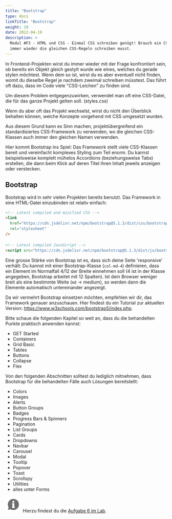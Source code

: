 ```yaml
---
title: "Bootstrap"
type: docs
linkTitle: "Bootstrap"
weight: 19
date: 2022-04-19
description: >
  Modul #F3 - HTML und CSS - Einmal CSS schreiben genügt! Brauch ein CSS-Framework, damit du nicht
  immer wieder die gleichen CSS-Regeln schreiben musst.
---
```


In Frontend-Projekten wirst du immer wieder mit der Frage konfrontiert sein, ob bereits ein Objekt
gleich gestylt wurde wie eines, welches du gerade stylen möchtest. Wenn dem so ist, wirst du es aber
eventuell nicht finden, womit du dieselbe Regel je nachdem zweimal schreiben müsstest.
Das führt oft dazu, dass im Code viele "CSS-Leichen" zu finden sind.

Um diesem Problem entgegenzuwirken, verwendet man oft eine CSS-Datei, die für das
ganze Projekt gelten soll. (styles.css)

Wenn du aber oft das Projekt wechselst, wirst du nicht den Überblick behalten können,
welche Konzepte vorgehend mit CSS umgesetzt wurden.

Aus diesem Grund kann es Sinn machen, projektübergreifend ein standardisiertes CSS-Framework
zu verwenden, wo die gleichen CSS-Klassen auch immer den gleichen Namen verwenden.

Hier kommt Bootstrap ins Spiel: Das Framework stellt viele CSS-Klassen bereit und
vereinfacht komplexes Styling zum Teil enorm. Du kannst beispielsweise komplett mühelos
Accordions (beziehungsweise Tabs) erstellen, die dann beim Klick auf deren Titel ihren Inhalt jeweils anzeigen oder verstecken.

## Bootstrap

Bootstrap wird in sehr vielen Projekten bereits benutzt. Das Framework in eine HTML-Datei einzubinden ist relativ einfach:

```html
<!-- Latest compiled and minified CSS -->
<link
  href="https://cdn.jsdelivr.net/npm/bootstrap@5.1.3/dist/css/bootstrap.min.css"
  rel="stylesheet"
/>

<!-- Latest compiled JavaScript -->
<script src="https://cdn.jsdelivr.net/npm/bootstrap@5.1.3/dist/js/bootstrap.bundle.min.js"></script>
```

Eine grosse Stärke von Bootstrap ist es, dass sich deine Seite 'responsive' verhält: Du kannst mit einer Bootstrap-Klasse (`col-md-4`) definieren, dass ein Element im Normalfall 4/12 der Breite einnehmen soll (4 ist in der Klasse angegeben, Bootstrap arbeitet mit 12 Spalten). Ist dein Browser weniger breit als eine bestimmte Weite (`md` -> medium), so werden dann die Elemente automatisch untereinander angezeigt.

Da wir vermehrt Bootstrap einsetzen möchten, empfehlen wir dir, das Framework genauer anzuschauen. Hier findest du ein Tutorial zur aktuellen Version: https://www.w3schools.com/bootstrap5/index.php.

Bitte schaue die folgenden Kapitel so weit an, dass du die behandelten Punkte praktisch anwenden kannst:

- GET Started
- Containers
- Grid Basic
- Tables
- Buttons
- Collapse
- Flex

Von den folgenden Abschnitten solltest du lediglich mitnehmen, dass Bootstrap für die behandelten Fälle auch Lösungen bereitstellt:

- Colors
- Images
- Alerts
- Button Groups
- Badges
- Progress Bars & Spinners
- Pagination
- List Groups
- Cards
- Dropdowns
- Navbar
- Carousel
- Modal
- Tooltip
- Popover
- Toast
- Scrollspy
- Utilities
- alles unter Forms

![asset](/images/hint.png) Hierzu findest du die [Aufgabe 6 im Lab](../../../../labs/web/html_css/02_css).
